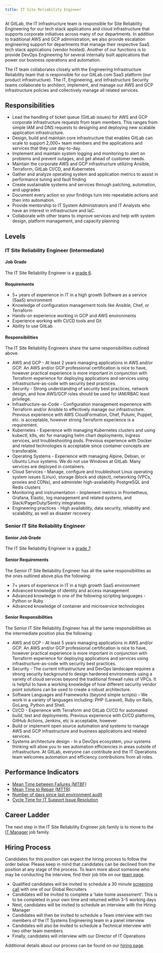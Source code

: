 ```yaml
---
title: IT Site Reliability Engineer
---
```


At GitLab, the IT Infrastructure team is responsible for Site Reliability Engineering for our tech stack applications and cloud infrastructure that supports corporate initiatives across many of our departments. In addition to traditional AWS and GCP administration, we also provide escalation engineering support for departments that manage their respective SaaS tech stack applications (vendor hosted). Another of our functions is to provide DevOps Engineering for several internally built applications that power our business operations and automation.

The IT team collaborates closely with the Engineering Infrastructure Reliability team that is responsible for our GitLab.com SaaS platform (our product infrastructure). The IT, Engineering, and Infrastructure Security teams collaborate to architect, implement, and manage our AWS and GCP infrastructure policies and collectively manage all related services.

## Responsibilities

- Lead the handling of ticket queue (GitLab issues) for AWS and GCP corporate infrastructure requests from team members. This ranges from simple IAM and DNS requests to designing and deploying new scalable application infrastructure.
- Design, build and maintain core infrastructure that enables GitLab can scale to support 2,000+ team members and the applications and services that they use day-to-day.
- Implement and maintain system logging and monitoring to alert on problems and prevent outages, and get ahead of customer needs.
- Maintain the corporate AWS and GCP infrastructure utilizing Ansible, Terraform, GitLab CI/CD, and Kubernetes
- Gather and analyze operating system and application metrics to assist in performance tuning and fault finding
- Create sustainable systems and services through patching, automation, and upgrades
- Document every action so your findings turn into repeatable actions and then into automation.
- Provide mentorship to IT System Administrators and IT Analysts who have an interest in infrastructure and IaC.
- Collaborate with other teams to improve services and help with system design, platform management, and capacity planning

## Levels

### IT Site Reliability Engineer (Intermediate)

#### Job Grade

The IT Site Reliability Engineer is a [grade 6](/handbook/total-rewards/compensation/compensation-calculator/#gitlab-job-grades).

#### Requirements

- 5+ years of experience in IT in a high growth Software as a service (SaaS) environment
- Knowledge of configuration management tools like Ansible, Chef, or Terraform
- Hands-on experience working in GCP and AWS environments
- Experience working with CI/CD tools and Git
- Ability to use GitLab

#### Responsibilities

The IT Site Reliability Engineers share the same responsibilities outlined above.

- AWS and GCP - At least 2 years managing applications in AWS and/or GCP. An AWS and/or GCP professional certification is nice to have, however practical experience is more important in conjunction with Terraform experience for deploying applications and services using infrastructure-as-code with security best practices.
- Security - Strong understanding of security best practices, network design, and how AWS/GCP roles should be used for IAM/RBAC least privilege.
- Infrastructure-as-Code - Configuration management experience with Terraform  and/or Ansible to effectively manage our infrastructure. Previous experience with AWS CloudFormation, Chef, Pulumi, Puppet, etc. is acceptable, however strong Terraform experience is a requirement.
- Kubernetes - Experience with managing Kubernetes clusters and using kubectl, k9s, etc for managing helm chart deployments, ingress services, and troubleshooting pods. Previous experience with Docker and related technologies is acceptable since container concepts are transferable.
- Operating Systems - Experience with managing Alpine, Debian, or Ubuntu Linux systems. We do not use Windows at GitLab. Many services are deployed in containers.
- Cloud Services - Manage, configure and troubleshoot Linux operating system issues (Linux), storage (block and object), networking (VPCs, proxies and CDNs), and administer high-availability PostgreSQL and Redis clusters
- Monitoring and instrumentation - Implement metrics in Prometheus, Grafana, Elastic, log management and related systems, and Slack/PagerDuty/Sentry integrations
- Engineering practices -  High availability, data security, reliability and scalability, as well as disaster recovery

### Senior IT Site Reliability Engineer

#### Senior Job Grade

The IT Site Reliability Engineer is a [grade 7](/handbook/total-rewards/compensation/compensation-calculator/#gitlab-job-grades).

#### Senior Requirements

The Senior IT Site Reliability Engineer has all the same responsibilities as the ones outlined above plus the following:

- 7+ years of experience in IT in a high growth SaaS environment
- Advanced knowledge of identity and access management
- Advanced knowledge in one of the following scripting languages - Python or Ruby
- Advanced knowledge of container and microservice technologies

#### Senior Responsibilities

The Senior IT Site Reliability Engineer has all the same responsibilities as the intermediate position plus the following:

- AWS and GCP - At least 5 years managing applications in AWS and/or GCP. An AWS and/or GCP professional certification is nice to have, however practical experience is more important in conjunction with Terraform experience for deploying applications and services using infrastructure-as-code with security best practices.
- Security - The current infrastructure and DevOps landscape requires a strong security background to design hardened environments using a variety of cloud services beyond the traditional firewall rules of VPCs. It is helpful to have a working knowledge of how different security vendor point solutions can be used to create a robust architecture.
- Software Languages and Frameworks (beyond simple scripts) - We work in a variety of languages including: PHP (Laravel), Ruby on Rails, GoLang, Python and Shell.
- CI/CD - Experience with Terraform and GitLab CI/CD for automated build, test and deployments. Previous experience with CI/CD platforms, GitHub Actions, Jenkins, etc is acceptable, however
- Build or implement open source automation and systems to manage AWS and GCP  infrastructure and business applications and related services.
- Systems architecture design - In a DevOps ecosystem, your systems thinking will allow you to see automation efficiencies in areas outside of infrastructure. At GitLab, everyone can contribute and the IT Operations team welcomes automation and efficiency contributions from all roles.

## Performance Indicators

- [Mean Time between Failures (MTBF)](https://about.gitlab.com/handbook/business-technology/metrics/#mean-time-between-failures-mtbf)
- [Mean Time to Repair (MTTR)](https://about.gitlab.com/handbook/business-technology/metrics/#mean-time-to-repair-mttr)
- [Number of days since last environment audit](https://about.gitlab.com/handbook/business-technology/metrics/#number-of-days-since-last-environment-audit)
- [Cycle Time for IT Support Issue Resolution](https://about.gitlab.com/handbook/business-technology/metrics/#cycle-time-for-it-support-issue-resolution)

## Career Ladder

The next step in the IT Site Reliability Engineer job family is to move to the [IT Manager](/job-families/finance/manager-it/) job family.

## Hiring Process

Candidates for this position can expect the hiring process to follow the order below. Please keep in mind that candidates can be declined from the position at any stage of the process. To learn more about someone who may be conducting the interview, find their job title on our [team page](/handbook/company/team/).

- Qualified candidates will be invited to schedule a 30 minute [screening call](/handbook/hiring/interviewing/#screening-call) with one of our Global Recruiters
- Candidates will be invited to complete a 'take home assessment'.  This is to be completed in your own time and returned within 3-5 working days
- Next, candidates will be invited to schedule an interview with the Hiring Manager
- Candidates will then be invited to schedule a Team interview with two members of the IT Systems Engineering team in a panel interview
- Candidates will also be invited to schedule a Technical interview with two other team members
- Finally, candidates will interview with our Director of IT Operations

Additional details about our process can be found on our [hiring page](/handbook/hiring/).
